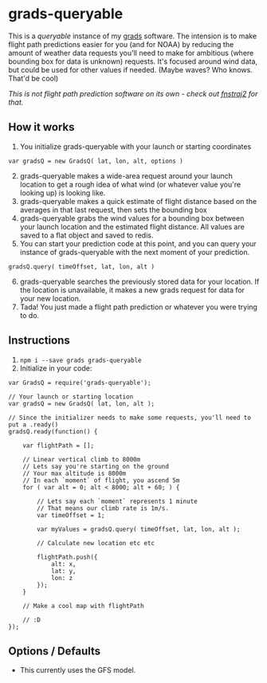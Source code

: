 # grads-queryable

This is a _queryable_ instance of my [grads](https://github.com/kylehotchkiss/grads) software.
The intension is to make flight path predictions easier for you (and for NOAA) by reducing the amount of weather data requests you'll need to make for ambitious (where bounding box for data is unknown) requests.
It's focused around wind data, but could be used for other values if needed. (Maybe waves? Who knows. That'd be cool)

_This is not flight path prediction software on its own - check out [fnstraj2](https://github.com/kylehotchkiss/fnstraj2) for that._

## How it works

1. You initialize grads-queryable with your launch or starting coordinates
```
var gradsQ = new GradsQ( lat, lon, alt, options )
```
2. grads-queryable makes a wide-area request around your launch location to get a rough idea of what wind (or whatever value you're looking up) is looking like.
3. grads-queryable makes a quick estimate of flight distance based on the averages in that last request, then sets the bounding box
4. grads-queryable grabs the wind values for a bounding box between your launch location and the estimated flight distance. All values are saved to a flat object and saved to redis.
5. You can start your prediction code at this point, and you can query your instance of grads-queryable with the next moment of your prediction.
```
gradsQ.query( timeOffset, lat, lon, alt )
```
6. grads-queryable searches the previously stored data for your location. If the location is unavailable, it makes a new grads request for data for your new location.
7. Tada! You just made a flight path prediction or whatever you were trying to do.

## Instructions

1. `npm i --save grads grads-queryable`
2. Initialize in your code:

```
var GradsQ = require('grads-queryable');

// Your launch or starting location
var gradsQ = new GradsQ( lat, lon, alt );

// Since the initializer needs to make some requests, you'll need to put a .ready()
gradsQ.ready(function() {

    var flightPath = [];

    // Linear vertical climb to 8000m
    // Lets say you're starting on the ground
    // Your max altitude is 8000m
    // In each `moment` of flight, you ascend 5m
    for ( var alt = 0; alt < 8000; alt + 60; ) {

        // Lets say each `moment` represents 1 minute
        // That means our climb rate is 1m/s.
        var timeOffset = 1;

        var myValues = gradsQ.query( timeOffset, lat, lon, alt );

        // Calculate new location etc etc            

        flightPath.push({
            alt: x,
            lat: y,
            lon: z
        });
    }

    // Make a cool map with flightPath

    // :D
});
```


## Options / Defaults

* This currently uses the GFS model.
